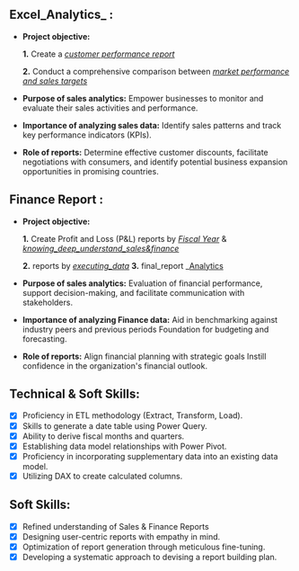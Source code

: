 ## Excel_Analytics_ :


- **Project objective:** 

    **1.** Create a _[customer performance report](https://github.com/korivianilkumarreddy/excel_analytics_/blob/main/SALES_REPORT_PROJECT.pdf)_ 

    **2.** Conduct a comprehensive comparison between _[market performance and sales targets](https://github.com/korivianilkumarreddy/excel_analytics_/blob/main/TARGET_COMPARISION.pdf)_

- **Purpose of sales analytics:** Empower businesses to monitor and evaluate their sales activities and performance.

- **Importance of analyzing sales data:** Identify sales patterns and track key performance indicators (KPIs).

- **Role of reports:** Determine effective customer discounts, facilitate negotiations with consumers, and identify potential business expansion opportunities in promising countries.


## Finance Report :

- **Project objective:** 

    **1.** Create Profit and Loss (P&L) reports by _[Fiscal Year](https://github.com/korivianilkumarreddy/excel_analytics_/blob/main/profit%20%26%20loss%20year.pdf)_ & _[knowing_deep_understand_sales&finance](https://github.com/korivianilkumarreddy/excel_analytics_/blob/main/REPORT_1.pdf)_ 

   **2.**  reports by _[executing_data](https://github.com/korivianilkumarreddy/excel_analytics_/blob/main/REPORT_2.pdf)_
   **3.**  final_report _[Analytics](https://github.com/korivianilkumarreddy/excel_analytics_/blob/main/REPORT_3.pdf)
- **Purpose of sales analytics:** Evaluation of financial performance, support decision-making, and facilitate communication with stakeholders.

- **Importance of analyzing Finance data:** Aid in benchmarking against industry peers and previous periods Foundation for budgeting and forecasting.

- **Role of reports:** Align financial planning with strategic goals Instill confidence in the organization's financial outlook.


## Technical & Soft Skills:
- [x]	Proficiency in ETL methodology (Extract, Transform, Load).
- [x]	Skills to generate a date table using Power Query.
- [x]	Ability to derive fiscal months and quarters.
- [x]	Establishing data model relationships with Power Pivot.
- [x]	Proficiency in incorporating supplementary data into an existing data model.
- [x]	Utilizing DAX to create calculated columns.

## Soft Skills:
- [x]	Refined understanding of Sales & Finance Reports
- [x]	Designing user-centric reports with empathy in mind.
- [x]	Optimization of report generation through meticulous fine-tuning.
- [x]	Developing a systematic approach to devising a report building plan.
